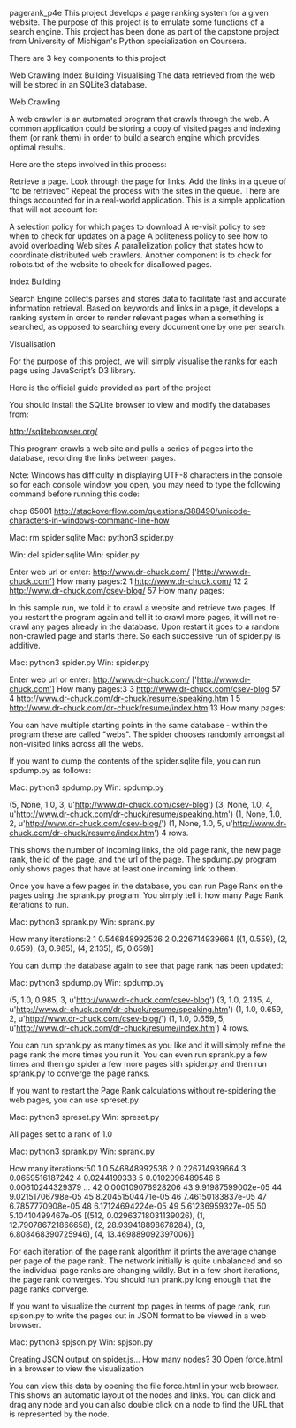 pagerank_p4e
This project develops a page ranking system for a given website. The purpose of this project is to emulate some functions of a search engine. This project has been done as part of the capstone project from University of Michigan's Python specialization on Coursera.

There are 3 key components to this project

Web Crawling
Index Building
Visualising
The data retrieved from the web will be stored in an SQLite3 database.

Web Crawling

A web crawler is an automated program that crawls through the web. A common application could be storing a copy of visited pages and indexing them (or rank them) in order to build a search engine which provides optimal results.

Here are the steps involved in this process:

Retrieve a page.
Look through the page for links.
Add the links in a queue of “to be retrieved”
Repeat the process with the sites in the queue.
There are things accounted for in a real-world application. This is a simple application that will not account for:

A selection policy for which pages to download
A re-visit policy to see when to check for updates on a page
A politeness policy to see how to avoid overloading Web sites
A parallelization policy that states how to coordinate distributed web crawlers.
Another component is to check for robots.txt of the website to check for disallowed pages.

Index Building

Search Engine collects parses and stores data to facilitate fast and accurate information retrieval. Based on keywords and links in a page, it develops a ranking system in order to render relevant pages when a something is searched, as opposed to searching every document one by one per search.

Visualisation

For the purpose of this project, we will simply visualise the ranks for each page using JavaScript’s D3 library.

Here is the official guide provided as part of the project

You should install the SQLite browser to view and modify the databases from:

http://sqlitebrowser.org/

This program crawls a web site and pulls a series of pages into the database, recording the links between pages.

Note: Windows has difficulty in displaying UTF-8 characters in the console so for each console window you open, you may need to type the following command before running this code:

chcp 65001
http://stackoverflow.com/questions/388490/unicode-characters-in-windows-command-line-how

Mac: rm spider.sqlite Mac: python3 spider.py

Win: del spider.sqlite Win: spider.py

Enter web url or enter: http://www.dr-chuck.com/ ['http://www.dr-chuck.com'] How many pages:2 1 http://www.dr-chuck.com/ 12 2 http://www.dr-chuck.com/csev-blog/ 57 How many pages:

In this sample run, we told it to crawl a website and retrieve two pages. If you restart the program again and tell it to crawl more pages, it will not re-crawl any pages already in the database. Upon restart it goes to a random non-crawled page and starts there. So each successive run of spider.py is additive.

Mac: python3 spider.py Win: spider.py

Enter web url or enter: http://www.dr-chuck.com/ ['http://www.dr-chuck.com'] How many pages:3 3 http://www.dr-chuck.com/csev-blog 57 4 http://www.dr-chuck.com/dr-chuck/resume/speaking.htm 1 5 http://www.dr-chuck.com/dr-chuck/resume/index.htm 13 How many pages:

You can have multiple starting points in the same database - within the program these are called "webs". The spider chooses randomly amongst all non-visited links across all the webs.

If you want to dump the contents of the spider.sqlite file, you can run spdump.py as follows:

Mac: python3 spdump.py Win: spdump.py

(5, None, 1.0, 3, u'http://www.dr-chuck.com/csev-blog') (3, None, 1.0, 4, u'http://www.dr-chuck.com/dr-chuck/resume/speaking.htm') (1, None, 1.0, 2, u'http://www.dr-chuck.com/csev-blog/') (1, None, 1.0, 5, u'http://www.dr-chuck.com/dr-chuck/resume/index.htm') 4 rows.

This shows the number of incoming links, the old page rank, the new page rank, the id of the page, and the url of the page. The spdump.py program only shows pages that have at least one incoming link to them.

Once you have a few pages in the database, you can run Page Rank on the pages using the sprank.py program. You simply tell it how many Page Rank iterations to run.

Mac: python3 sprank.py Win: sprank.py

How many iterations:2 1 0.546848992536 2 0.226714939664 [(1, 0.559), (2, 0.659), (3, 0.985), (4, 2.135), (5, 0.659)]

You can dump the database again to see that page rank has been updated:

Mac: python3 spdump.py Win: spdump.py

(5, 1.0, 0.985, 3, u'http://www.dr-chuck.com/csev-blog') (3, 1.0, 2.135, 4, u'http://www.dr-chuck.com/dr-chuck/resume/speaking.htm') (1, 1.0, 0.659, 2, u'http://www.dr-chuck.com/csev-blog/') (1, 1.0, 0.659, 5, u'http://www.dr-chuck.com/dr-chuck/resume/index.htm') 4 rows.

You can run sprank.py as many times as you like and it will simply refine the page rank the more times you run it. You can even run sprank.py a few times and then go spider a few more pages sith spider.py and then run sprank.py to converge the page ranks.

If you want to restart the Page Rank calculations without re-spidering the web pages, you can use spreset.py

Mac: python3 spreset.py Win: spreset.py

All pages set to a rank of 1.0

Mac: python3 sprank.py Win: sprank.py

How many iterations:50 1 0.546848992536 2 0.226714939664 3 0.0659516187242 4 0.0244199333 5 0.0102096489546 6 0.00610244329379 ... 42 0.000109076928206 43 9.91987599002e-05 44 9.02151706798e-05 45 8.20451504471e-05 46 7.46150183837e-05 47 6.7857770908e-05 48 6.17124694224e-05 49 5.61236959327e-05 50 5.10410499467e-05 [(512, 0.02963718031139026), (1, 12.790786721866658), (2, 28.939418898678284), (3, 6.808468390725946), (4, 13.469889092397006)]

For each iteration of the page rank algorithm it prints the average change per page of the page rank. The network initially is quite unbalanced and so the individual page ranks are changing wildly. But in a few short iterations, the page rank converges. You should run prank.py long enough that the page ranks converge.

If you want to visualize the current top pages in terms of page rank, run spjson.py to write the pages out in JSON format to be viewed in a web browser.

Mac: python3 spjson.py Win: spjson.py

Creating JSON output on spider.js... How many nodes? 30 Open force.html in a browser to view the visualization

You can view this data by opening the file force.html in your web browser.
This shows an automatic layout of the nodes and links. You can click and drag any node and you can also double click on a node to find the URL that is represented by the node.
